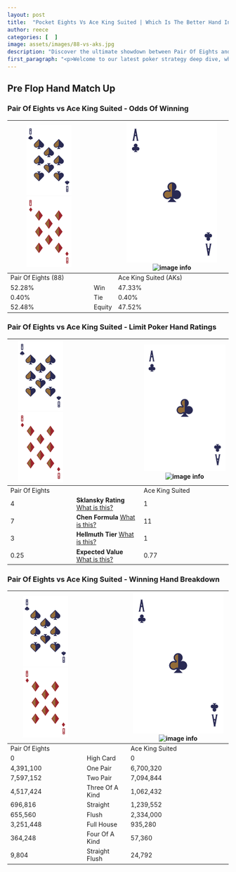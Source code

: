 ```yaml
---
layout: post
title:  "Pocket Eights Vs Ace King Suited | Which Is The Better Hand In Poker? A Complete Guide"
author: reece
categories: [  ]
image: assets/images/88-vs-aks.jpg
description: "Discover the ultimate showdown between Pair Of Eights and Ace King Suited in poker! Uncover the odds, strategies, and scenarios where one hand triumphs over the other. Get ready to up your poker game with this thrilling analysis."
first_paragraph: "<p>Welcome to our latest poker strategy deep dive, where we're pitting two distinct hands against each other in a high-stakes showdown: Pair Of Eights vs Ace King Suited.</p><p>In the dynamic world of poker, every decision counts, and knowing which hand holds the upper hand is key to your success at the table.</p><p>In this article, we'll dissect these two hands, explore the scenarios where one dominates the other, and equip you with the knowledge to make strategic choices that can tip the odds in your favor.</p><p>Get ready to unravel the intriguing dynamics of these poker hands and elevate your game to new heights.</p>"
---
```




[comment]: # (sp0)

## Pre Flop Hand Match Up

<div class="table hand-ratings" markdown="1"> 



### Pair Of Eights vs Ace King Suited - Odds Of Winning


    
| ![image info](assets/images/hand1/8.png) ![image info](assets/images/hand1/8o.png) |  | ![image info](assets/images/hand2/A.png) ![image info](assets/images/hand2/Ks.png) |
| -------- | -------- | -------- |
| Pair Of Eights (88) |  | Ace King Suited (AKs) |
| 52.28% | Win | 47.33% |
| 0.40% | Tie | 0.40% |
| 52.48% | Equity | 47.52% |




[comment]: # (sp1)



### Pair Of Eights vs Ace King Suited - Limit Poker Hand Ratings


    
| ![image info](assets/images/hand1/8.png) ![image info](assets/images/hand1/8o.png) |  | ![image info](assets/images/hand2/A.png) ![image info](assets/images/hand2/Ks.png) |
| -------- | -------- | -------- |
| Pair Of Eights |  | Ace King Suited |
| 4 | **Sklansky Rating** [What is this?](/sklansky-rating-explained) | 1 |
| 7 | **Chen Formula** [What is this?](/chen-formula-explained) | 11 |
| 3 | **Hellmuth Tier** [What is this?](/Hellmuth-tier-explained) | 1 |
| 0.25 | **Expected Value** [What is this?](/expected-value-explained) | 0.77 |




[comment]: # (sp2)



### Pair Of Eights vs Ace King Suited - Winning Hand Breakdown


    
| ![image info](assets/images/hand1/8.png) ![image info](assets/images/hand1/8o.png) |  | ![image info](assets/images/hand2/A.png) ![image info](assets/images/hand2/Ks.png) |
| -------- | -------- | -------- |
| Pair Of Eights |  | Ace King Suited |
| 0 | High Card | 0 |
| 4,391,100 | One Pair | 6,700,320 |
| 7,597,152 | Two Pair | 7,094,844 |
| 4,517,424 | Three Of A Kind | 1,062,432 |
| 696,816 | Straight | 1,239,552 |
| 655,560 | Flush | 2,334,000 |
| 3,251,448 | Full House | 935,280 |
| 364,248 | Four Of A Kind | 57,360 |
| 9,804 | Straight Flush | 24,792 |




[comment]: # (sp3)



</div>

[comment]: # (sp4)



[comment]: # (sp5)

